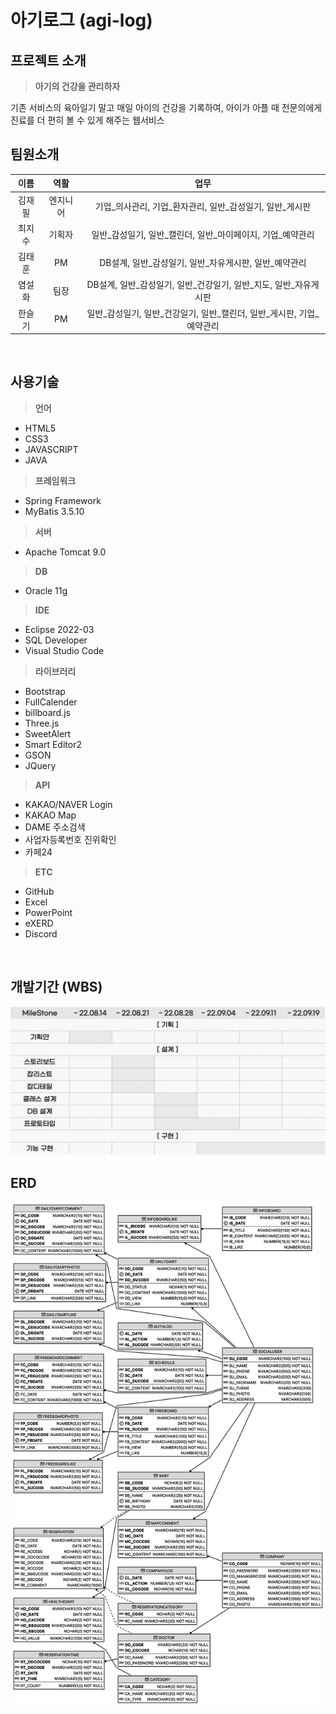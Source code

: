# 아기로그 (agi-log)

## 프로젝트 소개
> **아기의 건강을 관리하자**

기존 서비스의 육아일기 말고 매일 아이의 건강을 기록하여, 아이가 아플 때 전문의에게 진료를 더 편히 볼 수 있게 해주는 웹서비스
<br>

## 팀원소개
|이름|역활|업무|
|:---:|:---:|:---:|
|김재필|엔지니어|기업_의사관리, 기업_환자관리, 일반_감성일기, 일반_게시판|
|최지수|기획자|일반_감성일기, 일반_캘린더, 일반_마이페이지, 기업_예약관리|
|김태훈|PM|DB설계, 일반_감성일기, 일반_자유게시판, 일반_예약관리|
|염설화|팀장|DB설계, 일반_감성일기, 일반_건강일기, 일반_지도, 일반_자유게시판|
|한슬기|PM|일반_감성일기, 일반_건강일기, 일반_캘린더, 일반_게시판, 기업_예약관리|
<br>

## 사용기술
> **언어**  

- HTML5
- CSS3
- JAVASCRIPT
- JAVA

> **프레임워크**

- Spring Framework
- MyBatis 3.5.10
	
> **서버**

- Apache Tomcat 9.0

> **DB**  

- Oracle 11g

> **IDE**  

- Eclipse 2022-03
- SQL Developer
- Visual Studio Code

> **라이브러리** 
 
- Bootstrap
- FullCalender
- billboard.js
- Three.js
- SweetAlert
- Smart Editor2
- GSON
- JQuery

> **API**  

- KAKAO/NAVER Login
- KAKAO Map
- DAME 주소검색
- 사업자등록번호 진위확인
- 카페24

> **ETC**  

- GitHub
- Excel
- PowerPoint
- eXERD
- Discord
<br>

## 개발기간 (WBS)
![poster](./mdImg/WBS.png)
<br>

## ERD
![poster](./mdImg/ERD.png)
